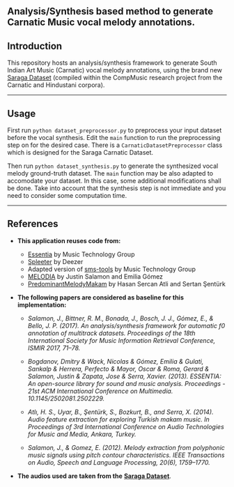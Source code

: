 ## Analysis/Synthesis based method to generate Carnatic Music vocal melody annotations.

## Introduction
This repository hosts an analysis/synthesis framework to generate South Indian Art Music (Carnatic) vocal melody annotations, using the brand new [Saraga Dataset](https://mtg.github.io/saraga/) (compiled within the CompMusic research project from the Carnatic and Hindustani corpora).

---

## Usage

First run `python dataset_preprocessor.py` to preprocess your input dataset before the vocal synthesis. Edit the  `main` function to run the preprocessing step on for the desired case. There is a `CarnaticDatasetPreprocessor` class which is designed for the Saraga Carnatic Dataset.

Then run `python dataset_synthesis.py` to generate the synthesized vocal melody ground-truth dataset. The `main` function may be also adapted to accomodate your dataset. In this case, some additional modifications shall be done. Take into account that the synthesis step is not immediate and you need to consider some computation time.

---

## References
* **This application reuses code from:**
    * [Essentia](https://github.com/MTG/essentia) by Music Technology Group 
    * [Spleeter](https://github.com/deezer/spleeter) by Deezer
    * Adapted version of [sms-tools](https://github.com/MTG/sms-tools) by Music Technology Group 
    * [MELODIA](https://www.justinsalamon.com/melody-extraction.html) by Justin Salamon and Emilia Gómez
    * [PredominantMelodyMakam](https://github.com/sertansenturk/predominantmelodymakam) by Hasan Sercan Atli and Sertan Şentürk

* **The following papers are considered as baseline for this implementation:**

    * *Salamon, J., Bittner, R. M., Bonada, J., Bosch, J. J., Gómez, E., & Bello,
   J. P. (2017). An analysis/synthesis framework for automatic f0 annotation of 
   multitrack datasets. Proceedings of the 18th International Society for Music 
   Information Retrieval Conference, ISMIR 2017, 71–78.*
   
    * *Bogdanov, Dmitry & Wack, Nicolas & Gómez, Emilia & Gulati, Sankalp & Herrera,
   Perfecto & Mayor, Oscar & Roma, Gerard & Salamon, Justin & Zapata, Jose & Serra, 
   Xavier. (2013). ESSENTIA: An open-source library for sound and music analysis.
   Proceedings - 21st ACM International Conference on Multimedia. 10.1145/2502081.2502229.*
   
    * *Atlı, H. S., Uyar, B., Şentürk, S., Bozkurt, B., and Serra, X. (2014). Audio
   feature extraction for exploring Turkish makam music. In Proceedings of 3rd
   International Conference on Audio Technologies for Music and Media, Ankara,
   Turkey.*
  
    * *Salamon, J., & Gomez, E. (2012). Melody extraction from polyphonic music signals
   using pitch contour characteristics. IEEE Transactions on Audio, Speech and 
   Language Processing, 20(6), 1759–1770.*
  
* **The audios used are taken from the** [**Saraga Dataset**](https://mtg.github.io/saraga/).